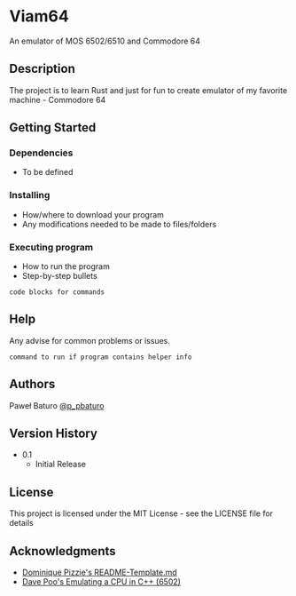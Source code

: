# Viam64

An emulator of  MOS 6502/6510 and Commodore 64

## Description

The project is to learn Rust and just for fun to create emulator of my favorite machine - Commodore 64

## Getting Started

### Dependencies

* To be defined

### Installing

* How/where to download your program
* Any modifications needed to be made to files/folders

### Executing program

* How to run the program
* Step-by-step bullets
```
code blocks for commands
```

## Help

Any advise for common problems or issues.
```
command to run if program contains helper info
```

## Authors

Paweł Baturo
[@p_pbaturo](https://twitter.com/p_baturo)

## Version History

* 0.1
    * Initial Release

## License

This project is licensed under the MIT License - see the LICENSE file for details

## Acknowledgments

* [Dominique Pizzie's README-Template.md](https://gist.github.com/DomPizzie/7a5ff55ffa9081f2de27c315f5018afc)
* [Dave Poo's Emulating a CPU in C++ (6502)](https://www.youtube.com/channel/UCQcBTumGQK1Qqc7epDf19sQ)
